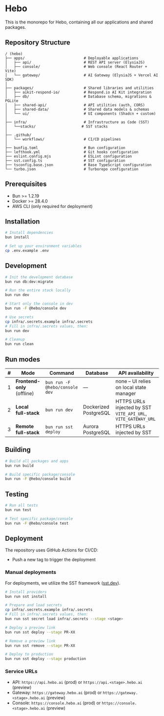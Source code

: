 # Hebo

This is the monorepo for Hebo, containing all our applications and shared packages.

## Repository Structure

```
/ (hebo)
├── apps/                           # Deployable applications
│   ├── api/                        # REST API server (ElysiaJS)
│   ├── console/                    # Web console (React Router + Vite)
│   └── gateway/                    # AI Gateway (ElysiaJS + Vercel AI SDK)
│
├── packages/                       # Shared libraries and utilities
│   ├── aikit-respond-io/           # Respond.io AI Kit integration
│   ├── db/                         # Database schema, migrations & PGLite
│   ├── shared-api/                 # API utilities (auth, CORS)
│   ├── shared-data/                # Shared data models & schemas
│   └── ui/                         # UI components (Shadcn + custom)
│
├── infra/                          # Infrastructure as Code (SST)
│   └──stacks/                     # SST stacks
│
├── .github/
│   └── workflows/                  # CI/CD pipelines
│
├── bunfig.toml                     # Bun configuration
├── lefthook.yml                    # Git hooks configuration
├── eslint.config.mjs               # ESLint configuration
├── sst.config.ts                   # SST configuration
├── tsconfig.base.json              # Base TypeScript configuration
└── turbo.json                      # Turborepo configuration
```

## Prerequisites

- Bun >= 1.2.19
- Docker >= 28.4.0
- AWS CLI (only required for deployment)

## Installation

```bash
# Install dependencies
bun install
```

```bash
# Set up your environment variables
cp .env.example .env
```

## Development

```bash
# Init the development database
bun run db:dev:migrate
```

```bash
# Run the entire stack locally
bun run dev
```

```bash
# Start only the console in dev
bun run -F @hebo/console dev
```

```bash
# Use secrets
cp infra/.secrets.example infra/.secrets
# Fill in infra/.secrets values, then:
bun run dev
```

```bash
# Cleanup
bun run clean
```

## Run modes

| #   | Mode                        | Command                    | Database                       | API availability                        |
| --- | --------------------------- | -------------------------- | ------------------------------ | --------------------------------------- |
| 1   | **Frontend-only** (offline) | `bun run -F @hebo/console dev` | —                              | none – UI relies on local state manager |
| 2   | **Local full-stack**        | `bun run dev`              | Dockerized  PostgreSQL | HTTPS URLs injected by SST `VITE_API_URL`, `VITE_GATEWAY_URL`                   |
| 3   | **Remote full-stack**       | `bun run sst deploy`               | Aurora PostgreSQL              | HTTPS URLs injected by SST              |

## Building

```bash
# Build all packages and apps
bun run build

# Build specific package/console
bun run -F @hebo/console build
```

## Testing

```bash
# Run all tests
bun run test

# Test specific package/console
bun run -F @hebo/console test
```

## Deployment

The repository uses GitHub Actions for CI/CD:

- Push a new tag to trigger the deployment

### Manual deployments

For deployments, we utilize the SST framework ([sst.dev](https://sst.dev/)).

```bash
# Install providers
bun run sst install

# Prepare and load secrets
cp infra/.secrets.example infra/.secrets
# Fill in infra/.secrets values, then:
bun run sst secret load infra/.secrets --stage <stage>

# Deploy a preview link
bun run sst deploy --stage PR-XX

# Remove a preview link
bun run sst remove --stage PR-XX

# Deploy to production
bun run sst deploy --stage production
```

### Service URLs

- API: `https://api.hebo.ai` (prod) or `https://api.<stage>.hebo.ai` (preview)
- Gateway: `https://gateway.hebo.ai` (prod) or `https://gateway.<stage>.hebo.ai` (preview)
- Console: `https://console.hebo.ai` (prod) or `https://console.<stage>.hebo.ai` (preview)
